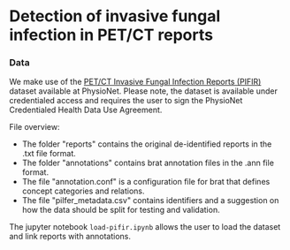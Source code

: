 # Detection of invasive fungal infection in PET/CT reports

### Data
We make use of the [PET/CT Invasive Fungal Infection Reports (PIFIR)](https://www.physionet.org/) dataset available at PhysioNet. Please note, the dataset is available under credentialed access and requires the user to sign the PhysioNet Credentialed Health Data Use Agreement. 

File overview:
* The folder "reports" contains the original de-identified reports in the .txt file format.
* The folder "annotations" contains brat annotation files in the .ann file format.
* The file "annotation.conf" is a configuration file for brat that defines concept categories and relations.
* The file "pilfer_metadata.csv" contains identifiers and a suggestion on how the data should be split for testing and validation.

The jupyter notebook `load-pifir.ipynb` allows the user to load the dataset and link reports with annotations.
